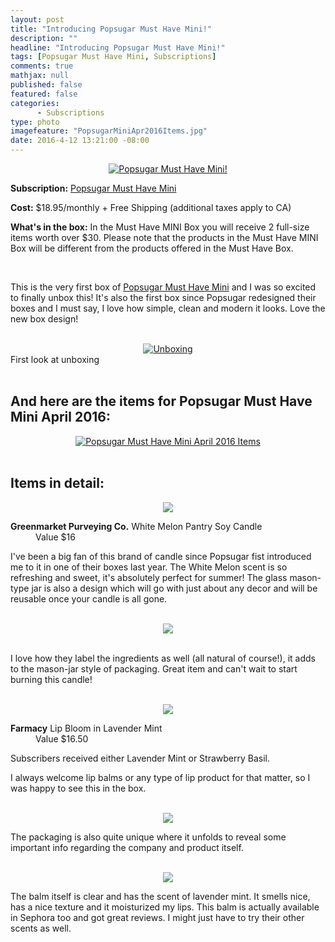 ```yaml
---
layout: post
title: "Introducing Popsugar Must Have Mini!"
description: ""
headline: "Introducing Popsugar Must Have Mini!"
tags: [Popsugar Must Have Mini, Subscriptions]
comments: true
mathjax: null
published: false
featured: false
categories: 
      - Subscriptions
type: photo
imagefeature: "PopsugarMiniApr2016Items.jpg"
date: 2016-4-12 13:21:00 -08:00
---
```


<center><a href="https://musthave.popsugar.com/p/monthly-subscription?utm_source=link&utm_medium=confirmation-page&utm_campaign=referral&utm_content=u:16301514" target="_blank">
<img src="/images/PopsugarMiniApr2016Box.jpg" border="0" style="border:none;max-width:100%;" alt="Popsugar Must Have Mini!" />
</a></center>

<p><b>Subscription:</b> <a href="https://musthave.popsugar.com/p/monthly-subscription?utm_source=link&utm_medium=confirmation-page&utm_campaign=referral&utm_content=u:16301514" target="_blank">Popsugar Must Have Mini</a></p>
<p><b>Cost:</b> $18.95/monthly + Free Shipping (additional taxes apply to CA)</p>
<p><b>What's in the box:</b> In the Must Have MINI Box you will receive 2 full-size items worth over $30. Please note that the products in the Must Have MINI Box will be different from the products offered in the Must Have Box.</p>
<br>

<p>This is the very first box of <a href="https://musthave.popsugar.com/p/monthly-subscription?utm_source=link&utm_medium=confirmation-page&utm_campaign=referral&utm_content=u:16301514" target="_blank">Popsugar Must Have Mini</a> and I was so excited to finally unbox this! It's also the first box since Popsugar redesigned their boxes and I must say, I love how simple, clean and modern it looks. Love the new box design!</p>

<br>

<center><a href="https://musthave.popsugar.com/p/monthly-subscription?utm_source=link&utm_medium=confirmation-page&utm_campaign=referral&utm_content=u:16301514" target="_blank">
<img src="/images/PopsugarMiniApr2016OpenBox.jpg" border="0" style="border:none;max-width:100%;" alt="Unboxing" />
</a></center>
<figcaption>First look at unboxing</figcaption>

<br>

<H2>And here are the items for Popsugar Must Have Mini April 2016:</H2>

<center><a href="https://musthave.popsugar.com/p/monthly-subscription?utm_source=link&utm_medium=confirmation-page&utm_campaign=referral&utm_content=u:16301514" target="_blank">
<img src="/images/PopsugarMiniApr2016Items.jpg" border="0" style="border:none;max-width:100%;" alt="Popsugar Must Have Mini April 2016 Items" />
</a></center>

<br>

<H2>Items in detail:</H2>

<center><a href="https://musthave.popsugar.com/p/monthly-subscription?utm_source=link&utm_medium=confirmation-page&utm_campaign=referral&utm_content=u:16301514" target="_blank">
<img src="/images/PopsugarMiniApr2016GreenmarketPurveyingCoWhiteMelonPantryCandle.jpg" border="0" style="border:none;max-width:100%;"/>
</a></center>

<DL>
<DT><b>Greenmarket Purveying Co.</b> White Melon Pantry Soy Candle</DT>
<DD>Value $16</DD>
</DL>

<p>I've been a big fan of this brand of candle since Popsugar fist introduced me to it in one of their boxes last year. The White Melon scent is so refreshing and sweet, it's absolutely perfect for summer! The glass mason-type jar is also a design which will go with just about any decor and will be reusable once your candle is all gone.</p>

<br>

<center><a href="https://musthave.popsugar.com/p/monthly-subscription?utm_source=link&utm_medium=confirmation-page&utm_campaign=referral&utm_content=u:16301514" target="_blank">
<img src="/images/PopsugarMiniApr2016GreenmarketPurveyingCoWhiteMelonPantryCandle2.jpg" border="0" style="border:none;max-width:100%;"/>
</a></center>

<br>

<p>I love how they label the ingredients as well (all natural of course!), it adds to the mason-jar style of packaging. Great item and can't wait to start burning this candle!</p>

<br>

<center><a href="https://musthave.popsugar.com/p/monthly-subscription?utm_source=link&utm_medium=confirmation-page&utm_campaign=referral&utm_content=u:16301514" target="_blank">
<img src="/images/PopsugarMiniApr2016FarmacyLipBloom.jpg" border="0" style="border:none;max-width:100%;"/>
</a></center>

<DL>
<DT><b>Farmacy</b> Lip Bloom in Lavender Mint</DT>
<DD>Value $16.50</DD>
</DL>

<p>Subscribers received either Lavender Mint or Strawberry Basil.</p>

<p>I always welcome lip balms or any type of lip product for that matter, so I was happy to see this in the box.</p>

<br>

<center><a href="https://musthave.popsugar.com/p/monthly-subscription?utm_source=link&utm_medium=confirmation-page&utm_campaign=referral&utm_content=u:16301514" target="_blank">
<img src="/images/PopsugarMiniApr2016FarmacyLipBloom2.jpg" border="0" style="border:none;max-width:100%;"/>
</a></center>

<p>The packaging is also quite unique where it unfolds to reveal some important info regarding the company and product itself.</p>

<br>

<center><a href="https://musthave.popsugar.com/p/monthly-subscription?utm_source=link&utm_medium=confirmation-page&utm_campaign=referral&utm_content=u:16301514" target="_blank">
<img src="/images/PopsugarMiniApr2016FarmacyLipBloom3.jpg" border="0" style="border:none;max-width:100%;"/>
</a></center>

<p>The balm itself is clear and has the scent of lavender mint. It smells nice, has a nice texture and it moisturized my lips. This balm is actually available in Sephora too and got great reviews. I might just have to try their other scents as well.</p>

<br>

